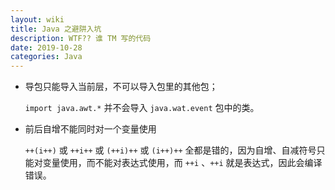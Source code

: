 ```yaml
---
layout: wiki
title: Java 之避阱入坑
description: WTF?? 谁 TM 写的代码
date: 2019-10-28
categories: Java
---
```


* 导包只能导入当前层，不可以导入包里的其他包；

    `import java.awt.*` 并不会导入 `java.wat.event` 包中的类。

* 前后自增不能同时对一个变量使用

    `++(i++)` 或 `++i++` 或 `(++i)++` 或 `(i++)++` 全都是错的，因为自增、自减符号只能对变量使用，而不能对表达式使用，而 `++i` 、`++i` 就是表达式，因此会编译错误。
